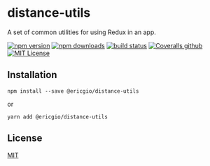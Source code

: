 # distance-utils
A set of common utilities for using Redux in an app.

[![npm version](https://img.shields.io/npm/v/@ericgio/distance-utils.svg?style=flat-square)](https://www.npmjs.com/package/@ericgio/distance-utils)
[![npm downloads](https://img.shields.io/npm/dm/@ericgio/distance-utils.svg?style=flat-square)](https://www.npmjs.com/package/@ericgio/distance-utils)
[![build status](https://img.shields.io/travis/ericgio/distance-utils/master.svg?style=flat-square)](https://travis-ci.org/ericgio/distance-utils)
[![Coveralls github](https://img.shields.io/coveralls/github/ericgio/distance-utils/master.svg?style=flat-square)](https://coveralls.io/github/ericgio/distance-utils)
[![MIT License](https://flat.badgen.net/github/license/ericgio/distance-utils)](LICENSE.md)

## Installation

```
npm install --save @ericgio/distance-utils
```
or
```
yarn add @ericgio/distance-utils
```

## License
[MIT](https://github.com/ericgio/distance-utils/blob/master/LICENSE.md)
